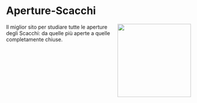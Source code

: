 # Aperture-Scacchi
<img align="right" width="200" src="https://www.chess.com/bundles/web/images/brand/chesscom_pawn.b51896bf.png">

Il miglior sito per studiare tutte le aperture degli Scacchi: da quelle più aperte a quelle completamente chiuse.
